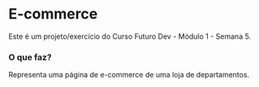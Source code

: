 # E-commerce

Este é um projeto/exercício do Curso Futuro Dev - Módulo 1 - Semana 5.

### O que faz?

Representa uma página de e-commerce de uma loja de departamentos.